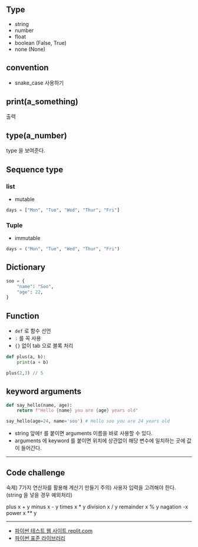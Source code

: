 ## Type

- string
- number
- float
- boolean (False, True)
- none (None)

## convention

- snake_case 사용하기

## print(a_something)

출력

## type(a_number)

type 을 보여준다.


## Sequence type

### list

- mutable 
```py
days = ["Mon", "Tue", "Wed", "Thur", "Fri"]
```

### Tuple

- immutable
```py
days = ("Mon", "Tue", "Wed", "Thur", "Fri")
```

## Dictionary

```py
soo = {
    "name": "Soo",
    "age": 22,
}
```

## Function

- `def` 로 함수 선언
- `:` 를 꼭 사용
- `{}` 없이 tab 으로 블록 처리

```py
def plus(a, b):
    print(a + b)

plus(2,3) // 5
``` 

## keyword arguments

```py
def say_hello(name, age):
    return f"Hello {name} you are {age} years old"

say_hello(age=24, name='soo') # Hello soo you are 24 years old
```
- string 앞에`f` 를 붙이면 arguments 이름을 바로 사용할 수 있다.
- arguments 에 keyword 를 붙이면 위치에 상관없이 해당 변수에 일치하는 곳에 값이 들어간다.

---

## Code challenge 

숙제) 7가지 연산자를 활용해 계산기 만들기
주의) 사용자 입력을 고려해야 한다. (string 을 넣을 경우 예외처리) 

plus x + y
minus x - y
times x * y
division x / y
remainder x % y
nagation -x
power x ** y

---

- [파이썬 테스트 웹 사이트 replit.com](https://replit.com/@SooJungChae)
- [파이썬 표준 라이브러리](https://docs.python.org/ko/3/library/index.html)

